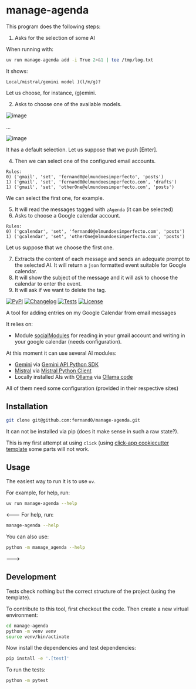 # manage-agenda

This program does the following steps: 

1. Asks for the selection of some AI

When running with:

```bash
uv run manage-agenda add -i True 2>&1 | tee /tmp/log.txt
```
It shows:

```
Local/mistral/gemini model )(l/m/g)? 
```

Let us choose, for instance, (g)emini.

2. Asks to choose one of the available models.

![image](https://github.com/user-attachments/assets/bd49fb8d-885e-4e70-8239-d4b72e62bb22)

...

![image](https://github.com/user-attachments/assets/e55beb11-6383-4c06-8314-2180aaa68045)

It has a default selection. Let us suppose that we push [Enter].

4. Then we can select one of the configured email accounts.

```
Rules:
0) ('gmail', 'set', 'fernand0@elmundoesimperfecto', 'posts')
1) ('gmail', 'set', 'fernand0@elmundoesimperfecto.com', 'drafts')
1) ('gmail', 'set', 'otherOne@elmundoesimperfecto.com', 'posts')
```

We can select the first one, for example.

5. It will read the messages tagged with `zAgenda` (it can be selected)
6. Asks to choose a Google calendar account.

```
Rules:
0) ('gcalendar', 'set', 'fernand0@elmundoesimperfecto.com', 'posts')
1) ('gcalendar', 'set', 'otherOne@elmundoesimperfecto.com', 'posts')
```

Let us suppose that we choose the first one.

7. Extracts the content of each message and sends an adequate prompt to the selected AI. 
It will return a `json` formatted event suitable for Google calendar.
8. It will show the subject of the message and it will ask to choose the calendar to enter the event.
9. It will ask if we want to delete the tag.

[![PyPI](https://img.shields.io/pypi/v/manage-agenda.svg)](https://pypi.org/project/manage-agenda/)
[![Changelog](https://img.shields.io/github/v/release/fernand0/manage-agenda?include_prereleases&label=changelog)](https://github.com/fernand0/manage-agenda/releases)
[![Tests](https://github.com/fernand0/manage-agenda/actions/workflows/test.yml/badge.svg)](https://github.com/fernand0/manage-agenda/actions/workflows/test.yml)
[![License](https://img.shields.io/badge/license-Apache%202.0-blue.svg)](https://github.com/fernand0/manage-agenda/blob/master/LICENSE)

A tool for adding entries on my Google Calendar from email messages

It relies on:

- Module [socialModules](https://github.com/fernand0/socialModules) for reading in your gmail account and writing in your google calendar (needs configuration).

At this moment it can use several AI modules:

- [Gemini](https://gemini.google.com/) via [Gemini API Python SDK](https://ai.google.dev/gemini-api/docs/quickstart?lang=python)
- [Mistral](https://mistral.ai/) via [Mistral Python Client](https://github.com/mistralai/client-python)
- Locally installed AIs with [Ollama](https://ollama.com/) via [Ollama code](https://github.com/ollama/ollama)

All of them need some configuration (provided in their respective sites)

## Installation

<!---
Install this tool using `pip`:
```bash
pip install manage-agenda
```
--->

```bash
git clone git@github.com:fernand0/manage-agenda.git
```

It can not be installed via pip (does it make sense in such a raw state?).

This is my first attempt at using `click` (using 
[click-app cookiecutter template](https://github.com/simonw/click-app)
some parts will not work.

## Usage

The easiest way to run it is to use `uv`.

For example, for help, run:

```bash
uv run manage-agenda --help
```

<---
For help, run:
```bash
manage-agenda --help
```
You can also use:
```bash
python -m manage_agenda --help
```
--->


## Development

Tests check nothing but the correct structure of the project (using the template).

To contribute to this tool, first checkout the code. Then create a new virtual environment:
```bash
cd manage-agenda
python -m venv venv
source venv/bin/activate
```
Now install the dependencies and test dependencies:
```bash
pip install -e '.[test]'
```
To run the tests:
```bash
python -m pytest
```
